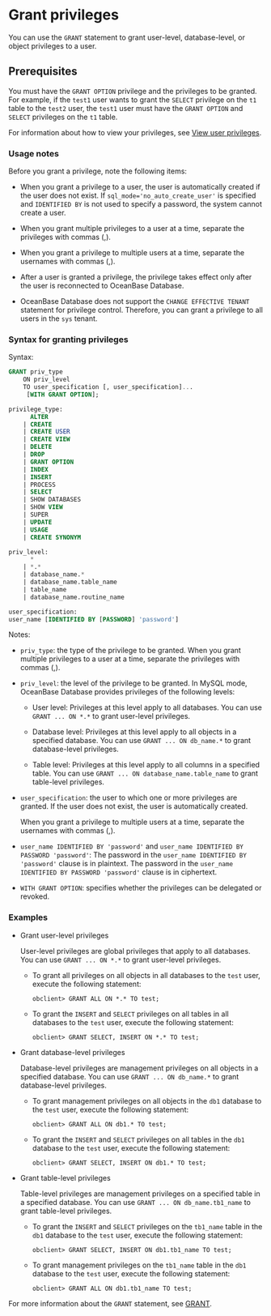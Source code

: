 # Grant privileges

You can use the `GRANT` statement to grant user-level, database-level, or object privileges to a user. 

## Prerequisites

You must have the `GRANT OPTION` privilege and the privileges to be granted. For example, if the `test1` user wants to grant the `SELECT` privilege on the `t1` table to the `test2` user, the `test1` user must have the `GRANT OPTION` and `SELECT` privileges on the `t1` table. 

For information about how to view your privileges, see [View user privileges](../2.permission-of-mysql-mode/4.view-user-permissions-of-mysql-mode.md). 

### Usage notes

Before you grant a privilege, note the following items:

* When you grant a privilege to a user, the user is automatically created if the user does not exist. If `sql_mode='no_auto_create_user'` is specified and `IDENTIFIED BY` is not used to specify a password, the system cannot create a user. 

* When you grant multiple privileges to a user at a time, separate the privileges with commas (,). 

* When you grant a privilege to multiple users at a time, separate the usernames with commas (,). 

* After a user is granted a privilege, the privilege takes effect only after the user is reconnected to OceanBase Database. 

* OceanBase Database does not support the `CHANGE EFFECTIVE TENANT` statement for privilege control. Therefore, you can grant a privilege to all users in the `sys` tenant. 

### Syntax for granting privileges

Syntax:

```sql
GRANT priv_type
    ON priv_level
    TO user_specification [, user_specification]...
     [WITH GRANT OPTION];

privilege_type:
      ALTER
    | CREATE
    | CREATE USER
    | CREATE VIEW
    | DELETE
    | DROP
    | GRANT OPTION
    | INDEX
    | INSERT
    | PROCESS
    | SELECT
    | SHOW DATABASES
    | SHOW VIEW
    | SUPER
    | UPDATE
    | USAGE
    | CREATE SYNONYM

priv_level:
      *
    | *.*
    | database_name.*
    | database_name.table_name
    | table_name
    | database_name.routine_name

user_specification:
user_name [IDENTIFIED BY [PASSWORD] 'password']
```

Notes:

* `priv_type`: the type of the privilege to be granted. When you grant multiple privileges to a user at a time, separate the privileges with commas (,). 

* `priv_level`: the level of the privilege to be granted. In MySQL mode, OceanBase Database provides privileges of the following levels:

   * User level: Privileges at this level apply to all databases. You can use `GRANT ... ON *.*` to grant user-level privileges. 

   * Database level: Privileges at this level apply to all objects in a specified database. You can use `GRANT ... ON db_name.*` to grant database-level privileges. 

   * Table level: Privileges at this level apply to all columns in a specified table. You can use `GRANT ... ON database_name.table_name` to grant table-level privileges. 

* `user_specification`: the user to which one or more privileges are granted. If the user does not exist, the user is automatically created. 

   When you grant a privilege to multiple users at a time, separate the usernames with commas (,). 

* `user_name IDENTIFIED BY 'password'` and `user_name IDENTIFIED BY PASSWORD 'password'`: The password in the `user_name IDENTIFIED BY 'password'` clause is in plaintext. The password in the `user_name IDENTIFIED BY PASSWORD 'password'` clause is in ciphertext. 

* `WITH GRANT OPTION`: specifies whether the privileges can be delegated or revoked. 

### Examples

* Grant user-level privileges

   User-level privileges are global privileges that apply to all databases. You can use `GRANT ... ON *.*` to grant user-level privileges. 

   * To grant all privileges on all objects in all databases to the `test` user, execute the following statement: 

      ```shell
      obclient> GRANT ALL ON *.* TO test;
      ```

   * To grant the `INSERT` and `SELECT` privileges on all tables in all databases to the `test` user, execute the following statement: 

      ```shell
      obclient> GRANT SELECT, INSERT ON *.* TO test;
      ```

* Grant database-level privileges

   Database-level privileges are management privileges on all objects in a specified database. You can use `GRANT ... ON db_name.*` to grant database-level privileges. 

   * To grant management privileges on all objects in the `db1` database to the `test` user, execute the following statement: 

      ```shell
      obclient> GRANT ALL ON db1.* TO test;
      ```

   * To grant the `INSERT` and `SELECT` privileges on all tables in the `db1` database to the `test` user, execute the following statement: 

      ```shell
      obclient> GRANT SELECT, INSERT ON db1.* TO test;
      ```

* Grant table-level privileges

   Table-level privileges are management privileges on a specified table in a specified database. You can use `GRANT ... ON db_name.tb1_name` to grant table-level privileges. 

   * To grant the `INSERT` and `SELECT` privileges on the `tb1_name` table in the `db1` database to the `test` user, execute the following statement: 

      ```shell
      obclient> GRANT SELECT, INSERT ON db1.tb1_name TO test;
      ```

   * To grant management privileges on the `tb1_name` table in the `db1` database to the `test` user, execute the following statement: 

      ```shell
      obclient> GRANT ALL ON db1.tb1_name TO test;
      ```

For more information about the `GRANT` statement, see [GRANT](../../../../../7.reference/4.development-reference/1.sql-syntax/2.common-tenant-of-mysql-mode/6.sql-statement-of-mysql-mode/55.grant-of-mysql-mode.md). 
